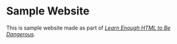 # Sample Website

This is sample website made as part of [_Learn Enough HTML to Be Dangerous_](https://www.learnenough.com/html-tutorial).
